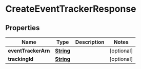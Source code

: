 

# CreateEventTrackerResponse


## Properties

| Name | Type | Description | Notes |
|------------ | ------------- | ------------- | -------------|
|**eventTrackerArn** | [**String**](String.md) |  |  [optional] |
|**trackingId** | [**String**](String.md) |  |  [optional] |



